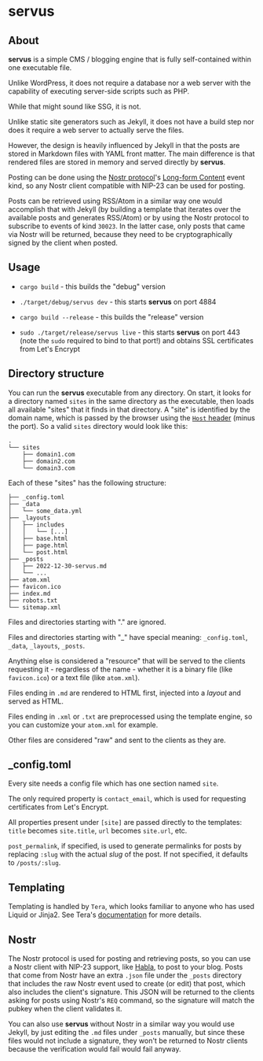 # servus

## About

**servus** is a simple CMS / blogging engine that is fully self-contained within one executable file.

Unlike WordPress, it does not require a database nor a web server with the capability of executing server-side scripts such as PHP.

While that might sound like SSG, it is not.

Unlike static site generators such as Jekyll, it does not have a build step nor does it require a web server to actually serve the files.

However, the design is heavily influenced by Jekyll in that the posts are stored in Markdown files with YAML front matter. The main difference is that rendered files are stored in memory and served directly by **servus**.

Posting can be done using the [Nostr protocol](https://github.com/nostr-protocol/nostr)'s [Long-form Content](https://github.com/nostr-protocol/nips/blob/master/23.md) event kind, so any Nostr client compatible with NIP-23 can be used for posting.

Posts can be retrieved using RSS/Atom in a similar way one would accomplish that with Jekyll (by building a template that iterates over the available posts and generates RSS/Atom) or by using the Nostr protocol to subscribe to events of kind `30023`. In the latter case, only posts that came via Nostr will be returned, because they need to be cryptographically signed by the client when posted.

## Usage

* `cargo build` - this builds the "debug" version
* `./target/debug/servus dev` - this starts **servus** on port 4884

* `cargo build --release` - this builds the "release" version
* `sudo ./target/release/servus live` - this starts **servus** on port 443 (note the `sudo` required to bind to that port!) and obtains SSL certificates from Let's Encrypt

## Directory structure

You can run the **servus** executable from any directory. On start, it looks for a directory named `sites` in the same directory as the executable, then loads all available "sites" that it finds in that directory. A "site" is identified by the domain name, which is passed by the browser using the [`Host` header](https://developer.mozilla.org/en-US/docs/Web/HTTP/Headers/host) (minus the port). So a valid `sites` directory would look like this:

```
.
└── sites
    ├── domain1.com
    ├── domain2.com
    └── domain3.com
```

Each of these "sites" has the following structure:

```
├── _config.toml
├── _data
│   └── some_data.yml
├── _layouts
│   ├── includes
│   │   └── [...]
│   ├── base.html
│   ├── page.html
│   └── post.html
├── _posts
│   ├── 2022-12-30-servus.md
│   └── ...
├── atom.xml
├── favicon.ico
├── index.md
├── robots.txt
└── sitemap.xml
```

Files and directories starting with "." are ignored.

Files and directories starting with "_" have special meaning: `_config.toml`, `_data`, `_layouts`, `_posts`.

Anything else is considered a "resource" that will be served to the clients requesting it - regardless of the name - whether it is a binary file (like `favicon.ico`) or a text file (like `atom.xml`).

Files ending in `.md` are rendered to HTML first, injected into a *layout* and served as HTML.

Files ending in `.xml` or `.txt` are preprocessed using the template engine, so you can customize your `atom.xml` for example.

Other files are considered "raw" and sent to the clients as they are.

## _config.toml

Every site needs a config file which has one section named `site`.

The only required property is `contact_email`, which is used for requesting certificates from Let's Encrypt.

All properties present under `[site]` are passed directly to the templates: `title` becomes `site.title`, `url` becomes `site.url`, etc.

`post_permalink`, if specified, is used to generate permalinks for posts by replacing `:slug` with the actual *slug* of the post. If not specified, it defaults to `/posts/:slug`.

## Templating

Templating is handled by `Tera`, which looks familiar to anyone who has used Liquid or Jinja2. See Tera's [documentation](https://tera.netlify.app/docs/) for more details.

## Nostr

The Nostr protocol is used for posting and retrieving posts, so you can use a Nostr client with NIP-23 support, like [Habla](https://habla.news), to post to your blog. Posts that come from Nostr have an extra `.json` file under the `_posts` directory that includes the raw Nostr event used to create (or edit) that post, which also includes the client's signature. This JSON will be returned to the clients asking for posts using Nostr's `REQ` command, so the signature will match the pubkey when the client validates it.

You can also use **servus** without Nostr in a similar way you would use Jekyll, by just editing the `.md` files under `_posts` manually, but since these files would not include a signature, they won't be returned to Nostr clients because the verification would fail would fail anyway.
